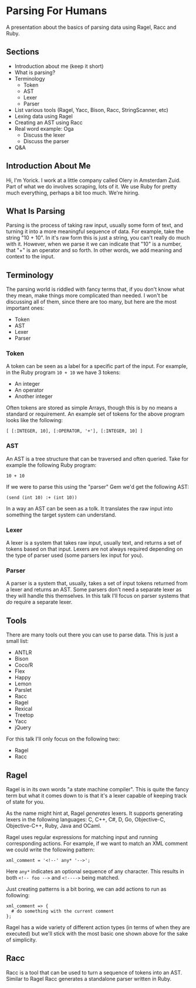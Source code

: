 # Parsing For Humans

A presentation about the basics of parsing data using Ragel, Racc and Ruby.

## Sections

* Introduction about me (keep it short)
* What is parsing?
* Terminology
  * Token
  * AST
  * Lexer
  * Parser
* List various tools (Ragel, Yacc, Bison, Racc, StringScanner, etc)
* Lexing data using Ragel
* Creating an AST using Racc
* Real word example: Oga
  * Discuss the lexer
  * Discuss the parser
* Q&A

## Introduction About Me

Hi, I'm Yorick. I work at a little company called Olery in Amsterdam Zuid.
Part of what we do involves scraping, lots of it. We use Ruby for pretty much
everything, perhaps a bit too much. We're hiring.

## What Is Parsing

Parsing is the process of taking raw input, usually some form of text, and
turning it into a more meaningful sequence of data. For example, take the
string "10 + 10". In it's raw form this is just a string, you can't really do
much with it. However, when we parse it we can indicate that "10" is a number,
that "+" is an operator and so forth. In other words, we add meaning and
context to the input.

## Terminology

The parsing world is riddled with fancy terms that, if you don't know what they
mean, make things more complicated than needed. I won't be discussing all of
them, since there are too many, but here are the most important ones:

* Token
* AST
* Lexer
* Parser

### Token

A token can be seen as a label for a specific part of the input. For example,
in the Ruby program `10 + 10` we have 3 tokens:

* An integer
* An operator
* Another integer

Often tokens are stored as simple Arrays, though this is by no means a standard
or requirement. An example set of tokens for the above program looks like the
following:

    [ [:INTEGER, 10], [:OPERATOR, '+'], [:INTEGER, 10] ]

### AST

An AST is a tree structure that can be traversed and often queried. Take for
example the following Ruby program:

    10 + 10

If we were to parse this using the "parser" Gem we'd get the following AST:

    (send (int 10) :+ (int 10))

In a way an AST can be seen as a tolk. It translates the raw input into
something the target system can understand.

### Lexer

A lexer is a system that takes raw input, usually text, and returns a set of
tokens based on that input. Lexers are not always required depending on the
type of parser used (some parsers lex input for you).

### Parser

A parser is a system that, usually, takes a set of input tokens returned from a
lexer and returns an AST. Some parsers don't need a separate lexer as they will
handle this themselves. In this talk I'll focus on parser systems that *do*
require a separate lexer.

## Tools

There are many tools out there you can use to parse data. This is just a small
list:

* ANTLR
* Bison
* Coco/R
* Flex
* Happy
* Lemon
* Parslet
* Racc
* Ragel
* Rexical
* Treetop
* Yacc
* jQuery

For this talk I'll only focus on the following two:

* Ragel
* Racc

## Ragel

Ragel is in its own words "a state machine compiler". This is quite the fancy
term but what it comes down to is that it's a lexer capable of keeping track of
state for you.

As the name might hint at, Ragel *generates* lexers. It supports generating
lexers in the following languages: C, C++, C#, D, Go, Objective-C,
Objective-C++, Ruby, Java and OCaml.

Ragel uses regular expressions for matching input and running corresponding
actions. For example, if we want to match an XML comment we could write the
following pattern:

    xml_comment = '<!--' any* '-->';

Here `any*` indicates an optional sequence of any character. This results in
both `<!-- foo -->` and `<!---->` being matched.

Just creating patterns is a bit boring, we can add actions to run as following:

    xml_comment => {
      # do something with the current comment
    };

Ragel has a wide variety of different action types (in terms of when they are
executed) but we'll stick with the most basic one shown above for the sake of
simplicity.

## Racc

Racc is a tool that can be used to turn a sequence of tokens into an AST.
Similar to Ragel Racc generates a standalone parser written in Ruby.
